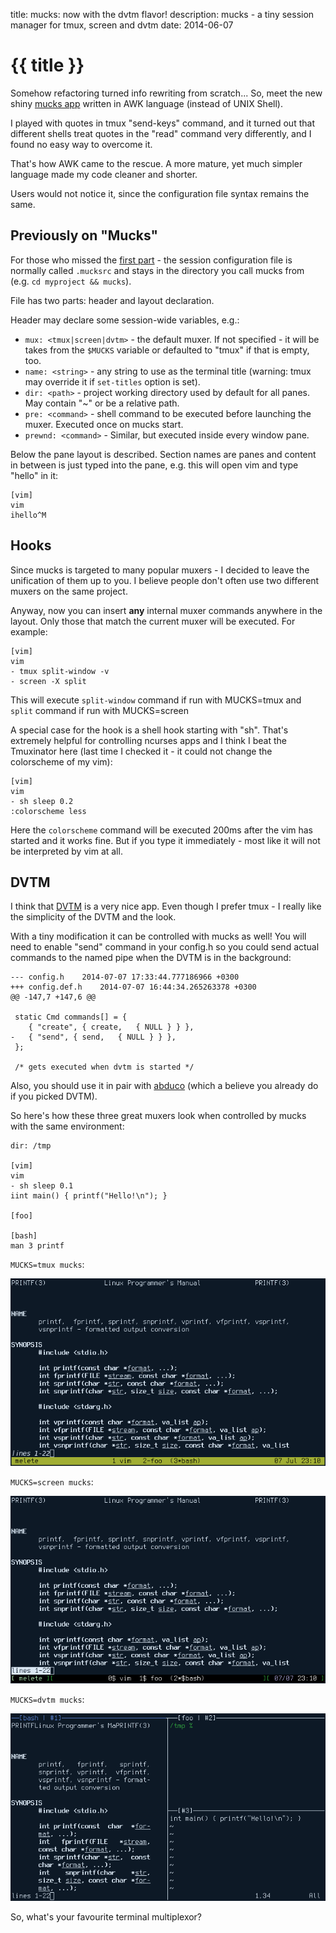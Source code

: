 title: mucks: now with the dvtm flavor!
description: mucks - a tiny session manager for tmux, screen and dvtm
date: 2014-06-07

# {{ title }}

Somehow refactoring turned info rewriting from scratch... So, meet the new
shiny [mucks app](https://bitbucket.org/zserge/mucks) written in AWK language
(instead of UNIX Shell).

I played with quotes in tmux "send-keys" command, and it turned out that
different shells treat quotes in the "read" command very differently, and I found
no easy way to overcome it.

That's how AWK came to the rescue. A more mature, yet much simpler language
made my code cleaner and shorter.

Users would not notice it, since the configuration file syntax remains the
same.

## Previously on "Mucks"

For those who missed the [first part](http://zserge.com/blog/mucks.html) - the
session configuration file is normally called `.mucksrc` and stays in the
directory you call mucks from (e.g. `cd myproject && mucks`).

File has two parts: header and layout declaration.

Header may declare some session-wide variables, e.g.:

* `mux: <tmux|screen|dvtm>` - the default muxer. If not specified - it will be
	takes from the `$MUCKS` variable or defaulted to "tmux" if that is empty,
	too.
* `name: <string>` - any string to use as the terminal title (warning: tmux may override it if `set-titles` option is set).
* `dir: <path>` - project working directory used by default for all panes. May contain "~" or be a relative path.
* `pre: <command>` - shell command to be executed before launching the muxer. Executed once on mucks start.
* `prewnd: <command>` - Similar, but executed inside every window pane.

Below the pane layout is described. Section names are panes and content in
between is just typed into the pane, e.g. this will open vim and type "hello"
in it:

	[vim]
	vim
	ihello^M

## Hooks

Since mucks is targeted to many popular muxers - I decided to leave the
unification of them up to you. I believe people don't often use two different
muxers on the same project.

Anyway, now you can insert **any** internal muxer commands anywhere in the
layout. Only those that match the current muxer will be executed. For example:

	[vim]
	vim
	- tmux split-window -v
	- screen -X split

This will execute `split-window` command if run with MUCKS=tmux and `split`
command if run with MUCKS=screen

A special case for the hook is a shell hook starting with "sh". That's
extremely helpful for controlling ncurses apps and I think I beat the
Tmuxinator here (last time I checked it - it could not change the colorscheme of my vim):

	[vim]
	vim
	- sh sleep 0.2
	:colorscheme less

Here the `colorscheme` command will be executed 200ms after the vim has
started and it works fine. But if you type it immediately - most like it will
not be interpreted by vim at all.

## DVTM

I think that [DVTM](http://www.brain-dump.org/projects/dvtm/) is a very nice app. Even
though I prefer tmux - I really like the simplicity of the DVTM and the look.

With a tiny modification it can be controlled with mucks as well! You will need
to enable "send" command in your config.h so you could send actual commands to
the named pipe when the DVTM is in the background:

	--- config.h	2014-07-07 17:33:44.777186966 +0300
	+++ config.def.h	2014-07-07 16:44:34.265263378 +0300
	@@ -147,7 +147,6 @@
	 
	 static Cmd commands[] = {
		{ "create", { create,	{ NULL } } },
	-	{ "send", { send,	{ NULL } } },
	 };
	 
	 /* gets executed when dvtm is started */

Also, you should use it in pair with
[abduco](http://www.brain-dump.org/projects/abduco/) (which a believe you already do
if you picked DVTM).

So here's how these three great muxers look when controlled by mucks with the same environment:

	dir: /tmp

	[vim]
	vim
	- sh sleep 0.1
	iint main() { printf("Hello!\n"); }
																		 
	[foo]

	[bash]
	man 3 printf

`MUCKS=tmux mucks`:

![Tmux](/images/mucks3.png)

`MUCKS=screen mucks`:

![Screen](/images/mucks4.png)

`MUCKS=dvtm mucks`:

![DVTM](/images/mucks5.png)

So, what's your favourite terminal multiplexor?





